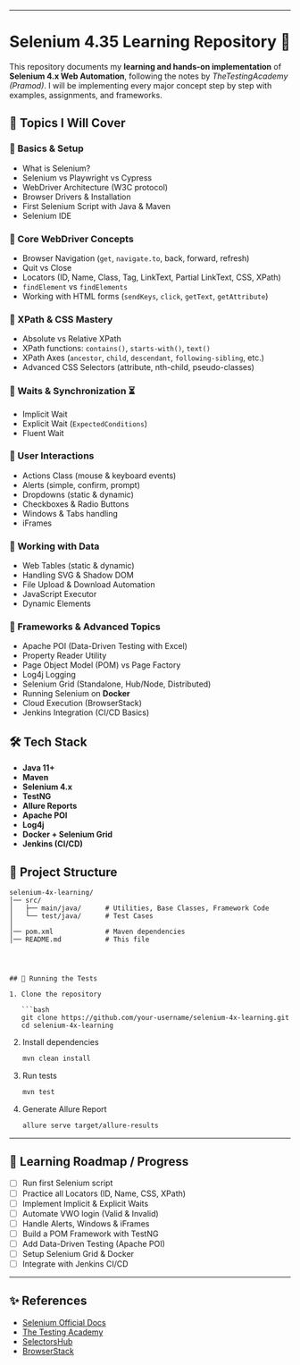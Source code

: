 
---

# Selenium 4.35 Learning Repository 🚀

This repository documents my **learning and hands-on implementation** of **Selenium 4.x Web Automation**, following the notes by *TheTestingAcademy (Pramod)*.
I will be implementing every major concept step by step with examples, assignments, and frameworks.



## 📘 Topics I Will Cover

### 🔹 Basics & Setup

* What is Selenium?
* Selenium vs Playwright vs Cypress
* WebDriver Architecture (W3C protocol)
* Browser Drivers & Installation
* First Selenium Script with Java & Maven
* Selenium IDE

### 🔹 Core WebDriver Concepts

* Browser Navigation (`get`, `navigate.to`, back, forward, refresh)
* Quit vs Close
* Locators (ID, Name, Class, Tag, LinkText, Partial LinkText, CSS, XPath)
* `findElement` vs `findElements`
* Working with HTML forms (`sendKeys`, `click`, `getText`, `getAttribute`)

### 🔹 XPath & CSS Mastery

* Absolute vs Relative XPath
* XPath functions: `contains()`, `starts-with()`, `text()`
* XPath Axes (`ancestor`, `child`, `descendant`, `following-sibling`, etc.)
* Advanced CSS Selectors (attribute, nth-child, pseudo-classes)

### 🔹 Waits & Synchronization ⏳

* Implicit Wait
* Explicit Wait (`ExpectedConditions`)
* Fluent Wait

### 🔹 User Interactions

* Actions Class (mouse & keyboard events)
* Alerts (simple, confirm, prompt)
* Dropdowns (static & dynamic)
* Checkboxes & Radio Buttons
* Windows & Tabs handling
* iFrames

### 🔹 Working with Data

* Web Tables (static & dynamic)
* Handling SVG & Shadow DOM
* File Upload & Download Automation
* JavaScript Executor
* Dynamic Elements

### 🔹 Frameworks & Advanced Topics

* Apache POI (Data-Driven Testing with Excel)
* Property Reader Utility
* Page Object Model (POM) vs Page Factory
* Log4j Logging
* Selenium Grid (Standalone, Hub/Node, Distributed)
* Running Selenium on **Docker**
* Cloud Execution (BrowserStack)
* Jenkins Integration (CI/CD Basics)



## 🛠 Tech Stack

* **Java 11+**
* **Maven**
* **Selenium 4.x**
* **TestNG**
* **Allure Reports**
* **Apache POI**
* **Log4j**
* **Docker + Selenium Grid**
* **Jenkins (CI/CD)**


## 📂 Project Structure

```
selenium-4x-learning/
│── src/
│   ├── main/java/      # Utilities, Base Classes, Framework Code
│   └── test/java/      # Test Cases
│
│── pom.xml             # Maven dependencies
│── README.md           # This file




## 🚀 Running the Tests

1. Clone the repository

   ```bash
   git clone https://github.com/your-username/selenium-4x-learning.git
   cd selenium-4x-learning
   ```

2. Install dependencies

   ```bash
   mvn clean install
   ```

3. Run tests

   ```bash
   mvn test
   ```

4. Generate Allure Report

   ```bash
   allure serve target/allure-results
   ```

---

## 📌 Learning Roadmap / Progress

* [ ] Run first Selenium script
* [ ] Practice all Locators (ID, Name, CSS, XPath)
* [ ] Implement Implicit & Explicit Waits
* [ ] Automate VWO login (Valid & Invalid)
* [ ] Handle Alerts, Windows & iFrames
* [ ] Build a POM Framework with TestNG
* [ ] Add Data-Driven Testing (Apache POI)
* [ ] Setup Selenium Grid & Docker
* [ ] Integrate with Jenkins CI/CD

---

## ✨ References

* [Selenium Official Docs](https://www.selenium.dev/documentation/)
* [The Testing Academy](https://thetestingacademy.com)
* [SelectorsHub](https://selectorshub.com)
* [BrowserStack](https://www.browserstack.com/)




